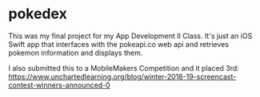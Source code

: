 # pokedex

This was my final project for my App Development II Class. It's just an iOS Swift app that interfaces with the pokeapi.co web api and retrieves pokemon information and displays them.

I also submitted this to a MobileMakers Competition and it placed 3rd: https://www.unchartedlearning.org/blog/winter-2018-19-screencast-contest-winners-announced-0
